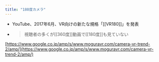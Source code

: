 ```yaml
---
title: "180度カメラ"
---
```


- YouTube、2017年6月、VR向けの新たな規格「[[VR180]]」を発表
- > 視聴者の多くが[[360度]]動画で[[180度]]も見ていない

[https://www.google.co.jp/amp/s/www.moguravr.com/camera-vr-trend-2/amp/](https://www.google.co.jp/amp/s/www.moguravr.com/camera-vr-trend-2/amp/)
